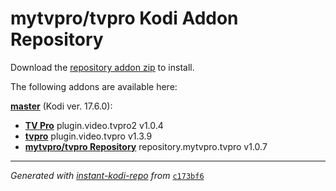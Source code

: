 # mytvpro/tvpro Kodi Addon Repository

Download the [repository addon zip](master/datadir/repository.mytvpro.tvpro/repository.mytvpro.tvpro-1.0.7.zip) to install.

The following addons are available here:

[__master__](master/addons.xml) (Kodi ver. 17.6.0):

- [__TV Pro__](master/datadir/plugin.video.tvpro2/plugin.video.tvpro2-1.0.4.zip) plugin.video.tvpro2 v1.0.4
- [__tvpro__](master/datadir/plugin.video.tvpro/plugin.video.tvpro-1.3.9.zip) plugin.video.tvpro v1.3.9
- [__mytvpro/tvpro Repository__](master/datadir/repository.mytvpro.tvpro/repository.mytvpro.tvpro-1.0.7.zip) repository.mytvpro.tvpro v1.0.7

----
_Generated with [instant-kodi-repo](https://github.com/ping/instant-kodi-repo/) from_ [``c173bf6``](https://github.com/mytvpro/tvpro/commit/c173bf6277af51e03cdcc54ab5b1e5a847b0467e)
